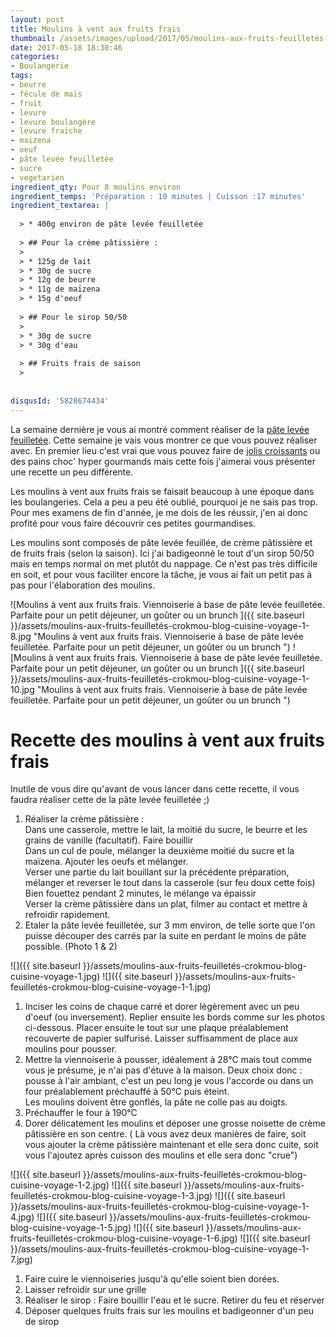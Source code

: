```yaml
---
layout: post
title: Moulins à vent aux fruits frais
thumbnail: /assets/images/upload/2017/05/moulins-aux-fruits-feuilletés-crokmou-blog-cuisine-voyage-1-1.jpg
date: 2017-05-18 18:30:46
categories: 
- Boulangerie
tags: 
- beurre
- fécule de maïs
- fruit
- levure
- levure boulangère
- levure fraiche
- maizena
- oeuf
- pâte levée feuilletée
- sucre
- vegetarien
ingredient_qty: Pour 8 moulins environ
ingredient_temps: 'Préparation : 10 minutes | Cuisson :17 minutes'
ingredient_textarea: |
  
  > * 400g environ de pâte levée feuilletée
  
  > ## Pour la crème pâtissière :
  > 
  > * 125g de lait
  > * 30g de sucre
  > * 12g de beurre
  > * 11g de maïzena
  > * 15g d'oeuf
  
  > ## Pour le sirop 50/50
  > 
  > * 30g de sucre
  > * 30g d'eau
  
  > ## Fruits frais de saison
  > 
  
  
disqusId: '5828674434'
---
```


La semaine dernière je vous ai montré comment réaliser de la [pâte levée feuilletée](http://www.crokmou.com/2017/05/pate-levee-feuilletee-un-classique). Cette semaine je vais vous montrer ce que vous pouvez réaliser avec. En premier lieu c'est vrai que vous pouvez faire de [jolis croissants](http://www.crokmou.com/2014/04/croissants-pur-beurre) ou des pains choc' hyper gourmands mais cette fois j'aimerai vous présenter une recette un peu différente.

Les moulins à vent aux fruits frais se faisait beaucoup à une époque dans les boulangeries. Cela a peu a peu été oublié, pourquoi je ne sais pas trop. Pour mes examens de fin d'année, je me dois de les réussir, j'en ai donc profité pour vous faire découvrir ces petites gourmandises.

Les moulins sont composés de pâte levée feuillée, de crème pâtissière et de fruits frais (selon la saison). Ici j'ai badigeonné le tout d'un sirop 50/50 mais en temps normal on met plutôt du nappage. Ce n'est pas très difficile en soit, et pour vous faciliter encore la tâche, je vous ai fait un petit pas à pas pour l'élaboration des moulins.

![Moulins à vent aux fruits frais. Viennoiserie à base de pâte levée feuilletée. Parfaite pour un petit déjeuner, un goûter ou un brunch ]({{ site.baseurl }}/assets/moulins-aux-fruits-feuilletés-crokmou-blog-cuisine-voyage-1-8.jpg "Moulins à vent aux fruits frais. Viennoiserie à base de pâte levée feuilletée. Parfaite pour un petit déjeuner, un goûter ou un brunch ") ![Moulins à vent aux fruits frais. Viennoiserie à base de pâte levée feuilletée. Parfaite pour un petit déjeuner, un goûter ou un brunch ]({{ site.baseurl }}/assets/moulins-aux-fruits-feuilletés-crokmou-blog-cuisine-voyage-1-10.jpg "Moulins à vent aux fruits frais. Viennoiserie à base de pâte levée feuilletée. Parfaite pour un petit déjeuner, un goûter ou un brunch ")

# **Recette des moulins à vent aux fruits frais**

Inutile de vous dire qu'avant de vous lancer dans cette recette, il vous faudra réaliser cette de la pâte levée feuilletée ;)

1.  Réaliser la crème pâtissière :  
    Dans une casserole, mettre le lait, la moitié du sucre, le beurre et les grains de vanille (facultatif). Faire bouillir  
    Dans un cul de poule, mélanger la deuxième moitié du sucre et la maïzena. Ajouter les oeufs et mélanger.  
    Verser une partie du lait bouillant sur la précédente préparation, mélanger et reverser le tout dans la casserole (sur feu doux cette fois)  
    Bien fouettez pendant 2 minutes, le mélange va épaissir  
    Verser la crème pâtissière dans un plat, filmer au contact et mettre à refroidir rapidement.
2.  Etaler la pâte levée feuilletée, sur 3 mm environ, de telle sorte que l'on puisse découper des carrés par la suite en perdant le moins de pâte possible. (Photo 1 & 2)

![]({{ site.baseurl }}/assets/moulins-aux-fruits-feuilletés-crokmou-blog-cuisine-voyage-1.jpg) ![]({{ site.baseurl }}/assets/moulins-aux-fruits-feuilletés-crokmou-blog-cuisine-voyage-1-1.jpg)

1.  Inciser les coins de chaque carré et dorer légèrement avec un peu d'oeuf (ou inversement). Replier ensuite les bords comme sur les photos ci-dessous. Placer ensuite le tout sur une plaque préalablement recouverte de papier sulfurisé. Laisser suffisamment de place aux moulins pour pousser.
2.  Mettre la viennoiserie à pousser, idéalement à 28°C mais tout comme vous je présume, je n'ai pas d'étuve à la maison. Deux choix donc : pousse à l'air ambiant, c'est un peu long je vous l'accorde ou dans un four préalablement préchauffé à 50°C puis éteint.  
    Les moulins doivent être gonflés, la pâte ne colle pas au doigts.
3.  Préchauffer le four à 190°C
4.  Dorer délicatement les moulins et déposer une grosse noisette de crème pâtissière en son centre. ( Là vous avez deux manières de faire, soit vous ajouter la crème pâtissière maintenant et elle sera donc cuite, soit vous l'ajoutez après cuisson des moulins et elle sera donc "crue")

![]({{ site.baseurl }}/assets/moulins-aux-fruits-feuilletés-crokmou-blog-cuisine-voyage-1-2.jpg) ![]({{ site.baseurl }}/assets/moulins-aux-fruits-feuilletés-crokmou-blog-cuisine-voyage-1-3.jpg) ![]({{ site.baseurl }}/assets/moulins-aux-fruits-feuilletés-crokmou-blog-cuisine-voyage-1-4.jpg) ![]({{ site.baseurl }}/assets/moulins-aux-fruits-feuilletés-crokmou-blog-cuisine-voyage-1-5.jpg) ![]({{ site.baseurl }}/assets/moulins-aux-fruits-feuilletés-crokmou-blog-cuisine-voyage-1-6.jpg) ![]({{ site.baseurl }}/assets/moulins-aux-fruits-feuilletés-crokmou-blog-cuisine-voyage-1-7.jpg)

1.  Faire cuire le viennoiseries jusqu'à qu'elle soient bien dorées.
2.  Laisser refroidir sur une grille
3.  Réaliser le sirop : Faire bouillir l'eau et le sucre. Retirer du feu et réserver
4.  Déposer quelques fruits frais sur les moulins et badigeonner d'un peu de sirop